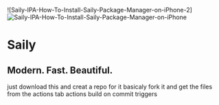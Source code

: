 
![Saily-IPA-How-To-Install-Saily-Package-Manager-on-iPhone-2]![Saily-IPA-How-To-Install-Saily-Package-Manager-on-iPhone](https://github.com/pwnd2e/Saily/assets/104146035/f1b62693-bdfe-4067-b958-0daa20970f9d)




# Saily

## Modern. Fast. Beautiful.

just download this and creat a repo for it basicaly fork it and get the files from the actions tab
actions build on commit triggers
